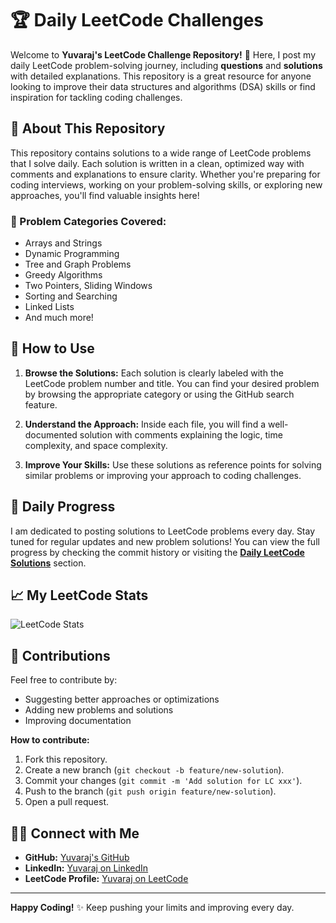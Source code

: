 # 🏆 Daily LeetCode Challenges

Welcome to **Yuvaraj's LeetCode Challenge Repository!** 🎯 Here, I post my daily LeetCode problem-solving journey, including **questions** and **solutions** with detailed explanations. This repository is a great resource for anyone looking to improve their data structures and algorithms (DSA) skills or find inspiration for tackling coding challenges.

## 🚀 About This Repository

This repository contains solutions to a wide range of LeetCode problems that I solve daily. Each solution is written in a clean, optimized way with comments and explanations to ensure clarity. Whether you're preparing for coding interviews, working on your problem-solving skills, or exploring new approaches, you'll find valuable insights here!

### 📌 Problem Categories Covered:
- Arrays and Strings
- Dynamic Programming
- Tree and Graph Problems
- Greedy Algorithms
- Two Pointers, Sliding Windows
- Sorting and Searching
- Linked Lists
- And much more!

## 🔧 How to Use

1. **Browse the Solutions:** Each solution is clearly labeled with the LeetCode problem number and title. You can find your desired problem by browsing the appropriate category or using the GitHub search feature.
   
2. **Understand the Approach:** Inside each file, you will find a well-documented solution with comments explaining the logic, time complexity, and space complexity.

3. **Improve Your Skills:** Use these solutions as reference points for solving similar problems or improving your approach to coding challenges.

## 📝 Daily Progress

I am dedicated to posting solutions to LeetCode problems every day. Stay tuned for regular updates and new problem solutions! You can view the full progress by checking the commit history or visiting the [**Daily LeetCode Solutions**](https://leetcode.com/) section.

## 📈 My LeetCode Stats
![LeetCode Stats](https://leetcode-stats-api.herokuapp.com/Yuvaraj/?theme=light)

## 🙌 Contributions

Feel free to contribute by:
- Suggesting better approaches or optimizations
- Adding new problems and solutions
- Improving documentation

**How to contribute:**
1. Fork this repository.
2. Create a new branch (`git checkout -b feature/new-solution`).
3. Commit your changes (`git commit -m 'Add solution for LC xxx'`).
4. Push to the branch (`git push origin feature/new-solution`).
5. Open a pull request.

## 🧑‍💻 Connect with Me

- **GitHub:** [Yuvaraj's GitHub](https://github.com/yuvaraj-vc)
- **LinkedIn:** [Yuvaraj on LinkedIn](https://linkedin.com/in/yuvaraj-vasudevan)
- **LeetCode Profile:** [Yuvaraj on LeetCode](https://leetcode.com/u/IJcS2jOYbV/)

---

**Happy Coding!** ✨ Keep pushing your limits and improving every day.
